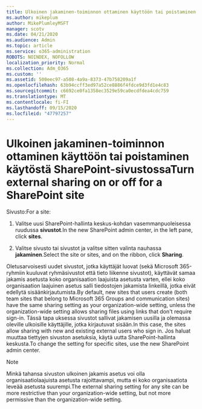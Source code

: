 ```yaml
---
title: Ulkoinen jakaminen-toiminnon ottaminen käyttöön tai poistaminen käytöstä SharePoint-sivustossa
ms.author: mikeplum
author: MikePlumleyMSFT
manager: scotv
ms.date: 04/21/2020
ms.audience: Admin
ms.topic: article
ms.service: o365-administration
ROBOTS: NOINDEX, NOFOLLOW
localization_priority: Normal
ms.collection: Adm_O365
ms.custom: ''
ms.assetid: 500eec97-a508-4a9a-8373-47b758209a1f
ms.openlocfilehash: 63b94ccff3ed97a52ce8886f4fdce9d3fd1e4c83
ms.sourcegitcommit: c6692ce0fa1358ec3529e59ca0ecdfdea4cdc759
ms.translationtype: MT
ms.contentlocale: fi-FI
ms.lasthandoff: 09/15/2020
ms.locfileid: "47797257"
---
```

# <a name="turn-external-sharing-on-or-off-for-a-sharepoint-site"></a><span data-ttu-id="8eeb8-102">Ulkoinen jakaminen-toiminnon ottaminen käyttöön tai poistaminen käytöstä SharePoint-sivustossa</span><span class="sxs-lookup"><span data-stu-id="8eeb8-102">Turn external sharing on or off for a SharePoint site</span></span>

<span data-ttu-id="8eeb8-103">Sivusto:</span><span class="sxs-lookup"><span data-stu-id="8eeb8-103">For a site:</span></span>
  
1. <span data-ttu-id="8eeb8-104">Valitse uusi SharePoint-hallinta keskus-kohdan vasemmanpuoleisessa ruudussa **sivustot**.</span><span class="sxs-lookup"><span data-stu-id="8eeb8-104">In the new SharePoint admin center, in the left pane, click **sites**.</span></span>
    
2. <span data-ttu-id="8eeb8-105">Valitse sivusto tai sivustot ja valitse sitten valinta nauhassa **jakaminen**.</span><span class="sxs-lookup"><span data-stu-id="8eeb8-105">Select the site or sites, and on the ribbon, click **Sharing**.</span></span>
    
<span data-ttu-id="8eeb8-106">Oletusarvoisesti uudet sivustot, jotka käyttäjät luovat (sekä Microsoft 365-ryhmiin kuuluvat ryhmäsivustot että tieto liikenne sivustot), käyttävät samaa jakamis asetusta koko organisaation laajuista asetusta varten, ellei koko organisaation laajuinen asetus salli tiedostojen jakamista linkeillä, jotka eivät edellytä sisäänkirjautumista.</span><span class="sxs-lookup"><span data-stu-id="8eeb8-106">By default, new sites that users create (both team sites that belong to Microsoft 365 Groups and communication sites) have the same sharing setting as your organization-wide setting, unless the organization-wide setting allows sharing files using links that don't require sign-in.</span></span> <span data-ttu-id="8eeb8-107">Tässä tapa uksessa sivustot sallivat jakamisen uusilla ja olemassa oleville ulkoisille käyttäjille, jotka kirjautuvat sisään.</span><span class="sxs-lookup"><span data-stu-id="8eeb8-107">In this case, the sites allow sharing with new and existing external users who sign in.</span></span> <span data-ttu-id="8eeb8-108">Jos haluat muuttaa tiettyjen sivuston asetuksia, käytä uutta SharePoint-hallinta keskusta.</span><span class="sxs-lookup"><span data-stu-id="8eeb8-108">To change the setting for specific sites, use the new SharePoint admin center.</span></span>
  
> [!NOTE]
> <span data-ttu-id="8eeb8-109">Minkä tahansa sivuston ulkoinen jakamis asetus voi olla organisaatiolaajuista asetusta rajoittavampi, mutta ei koko organisaatiota leveää asetusta suurempi.</span><span class="sxs-lookup"><span data-stu-id="8eeb8-109">The external sharing setting for any site can be more restrictive than your organization-wide setting, but not more permissive than the organization-wide setting.</span></span> 
  

